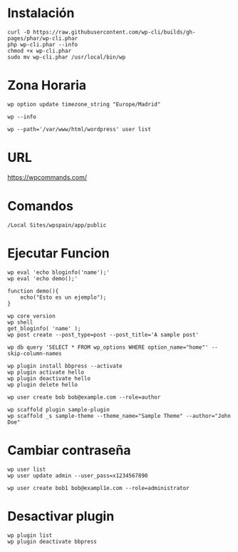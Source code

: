 # Instalación
```linux
curl -O https://raw.githubusercontent.com/wp-cli/builds/gh-pages/phar/wp-cli.phar
php wp-cli.phar --info
chmod +x wp-cli.phar
sudo mv wp-cli.phar /usr/local/bin/wp
```
# Zona Horaria
```
wp option update timezone_string "Europe/Madrid"
```

```
wp --info
```

```
wp --path='/var/www/html/wordpress' user list
```

# URL
https://wpcommands.com/

# Comandos
```linux
/Local Sites/wpspain/app/public
```

# Ejecutar Funcion
```linux
wp eval 'echo bloginfo('name');'
wp eval 'echo demo();'
```

```
function demo(){
	echo("Esto es un ejemplo");
}
```

```linux
wp core version
wp shell
get_bloginfo( 'name' );
wp post create --post_type=post --post_title='A sample post'
```
```
wp db query 'SELECT * FROM wp_options WHERE option_name="home"' --skip-column-names
```
```
wp plugin install bbpress --activate
wp plugin activate hello
wp plugin deactivate hello
wp plugin delete hello
```

```
wp user create bob bob@example.com --role=author
```

```linux
wp scaffold plugin sample-plugin
wp scaffold _s sample-theme --theme_name="Sample Theme" --author="John Doe"
```

# Cambiar contraseña
```linux
wp user list
wp user update admin --user_pass=x1234567890
```

```linux
wp user create bob1 bob@exampl1e.com --role=administrator
```

# Desactivar plugin
```linux
wp plugin list
wp plugin deactivate bbpress
```
